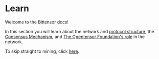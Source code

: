 # Learn


Welcome to the Bittensor docs!


In this section you will learn about the network and [protocol structure](nested/TheProtocol.md), the [Consensus Mechanism](nested/Mechanisms.md), and [The Opentensor Foundation's role](nested/GovernanceResponsibility.md) in the network. 


To skip straight to mining, click [here](../book/cli/GettingStarted.html).